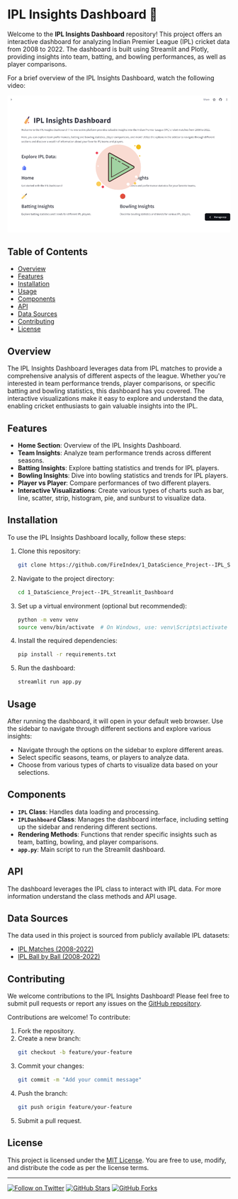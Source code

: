 # IPL Insights Dashboard 🏏

Welcome to the **IPL Insights Dashboard** repository! This project offers an interactive dashboard for analyzing Indian Premier League (IPL) cricket data from 2008 to 2022. The dashboard is built using Streamlit and Plotly, providing insights into team, batting, and bowling performances, as well as player comparisons.

For a brief overview of the IPL Insights Dashboard, watch the following video:

[![Watch the video](img/home_screenshot_image.png)](https://player.vimeo.com/video/939100644?badge=0&autopause=0&player_id=0&app_id=58479)

## Table of Contents

- [Overview](#overview)
- [Features](#features)
- [Installation](#installation)
- [Usage](#usage)
- [Components](#components)
- [API](#api)
- [Data Sources](#data-sources)
- [Contributing](#contributing)
- [License](#license)

## Overview

The IPL Insights Dashboard leverages data from IPL matches to provide a comprehensive analysis of different aspects of the league. Whether you're interested in team performance trends, player comparisons, or specific batting and bowling statistics, this dashboard has you covered. The interactive visualizations make it easy to explore and understand the data, enabling cricket enthusiasts to gain valuable insights into the IPL.

## Features

- **Home Section**: Overview of the IPL Insights Dashboard.
- **Team Insights**: Analyze team performance trends across different seasons.
- **Batting Insights**: Explore batting statistics and trends for IPL players.
- **Bowling Insights**: Dive into bowling statistics and trends for IPL players.
- **Player vs Player**: Compare performances of two different players.
- **Interactive Visualizations**: Create various types of charts such as bar, line, scatter, strip, histogram, pie, and sunburst to visualize data.

## Installation

To use the IPL Insights Dashboard locally, follow these steps:

1. Clone this repository:
   ```bash
   git clone https://github.com/FireIndex/1_DataScience_Project--IPL_Streamlit_Dashboard.git
   ```
2. Navigate to the project directory:
   ```bash
   cd 1_DataScience_Project--IPL_Streamlit_Dashboard
   ```
3. Set up a virtual environment (optional but recommended):
   ```bash
   python -m venv venv
   source venv/bin/activate  # On Windows, use: venv\Scripts\activate
   ```
4. Install the required dependencies:
   ```bash
   pip install -r requirements.txt
   ```
5. Run the dashboard:
   ```bash
   streamlit run app.py
   ```

## Usage

After running the dashboard, it will open in your default web browser. Use the sidebar to navigate through different sections and explore various insights:

- Navigate through the options on the sidebar to explore different areas.
- Select specific seasons, teams, or players to analyze data.
- Choose from various types of charts to visualize data based on your selections.

## Components

- **`IPL` Class**: Handles data loading and processing.
- **`IPLDashboard` Class**: Manages the dashboard interface, including setting up the sidebar and rendering different sections.
- **Rendering Methods**: Functions that render specific insights such as team, batting, bowling, and player comparisons.
- **`app.py`**: Main script to run the Streamlit dashboard.

## API

The dashboard leverages the IPL class to interact with IPL data. For more information understand the class methods and API usage.

## Data Sources

The data used in this project is sourced from publicly available IPL datasets:

- [IPL Matches (2008-2022)](https://docs.google.com/spreadsheets/d/e/2PACX-1vRy2DUdUbaKx_Co9F0FSnIlyS-8kp4aKv_I0-qzNeghiZHAI_hw94gKG22XTxNJHMFnFVKsO4xWOdIs/pub?gid=1655759976&single=true&output=csv)
- [IPL Ball by Ball (2008-2022)](https://docs.google.com/spreadsheets/d/e/2PACX-1vRu6cb6Pj8C9elJc5ubswjVTObommsITlNsFy5X0EiBY7S-lsHEUqx3g_M16r50Ytjc0XQCdGDyzE_Y/pub?output=csv)

## Contributing

We welcome contributions to the IPL Insights Dashboard! Please feel free to submit pull requests or report any issues on the [GitHub repository](https://github.com/FireIndex/1_DataScience_Project--IPL_Streamlit_Dashboard).

Contributions are welcome! To contribute:

1. Fork the repository.
2. Create a new branch:
   ```bash
   git checkout -b feature/your-feature
   ```
3. Commit your changes:
   ```bash
   git commit -m "Add your commit message"
   ```
4. Push the branch:
   ```bash
   git push origin feature/your-feature
   ```
5. Submit a pull request.

## License

This project is licensed under the [MIT License](LICENSE). You are free to use, modify, and distribute the code as per the license terms.

---

[![Follow on Twitter](https://img.shields.io/twitter/follow/yourhandle?style=social)](https://twitter.com/FireIndex__)
[![GitHub Stars](https://img.shields.io/github/stars/yourusername/ipl-insights-dashboard?style=social)](https://github.com/FireIndex/1_DataScience_Project--IPL_Streamlit_Dashboard)
[![GitHub Forks](https://img.shields.io/github/forks/yourusername/ipl-insights-dashboard?style=social)](https://github.com/FireIndex/1_DataScience_Project--IPL_Streamlit_Dashboard)
